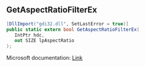 ## GetAspectRatioFilterEx

```csharp
[DllImport("gdi32.dll", SetLastError = true)]
public static extern bool GetAspectRatioFilterEx(
   IntPtr hdc,
   out SIZE lpAspectRatio
);
```

Microsoft documentation: [Link](https://docs.microsoft.com/en-us/windows/win32/api/wingdi/nf-wingdi-getaspectratiofilterex)
